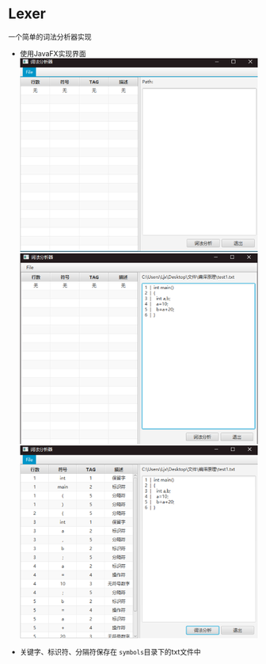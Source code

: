 # Lexer
一个简单的词法分析器实现
- 使用JavaFX实现界面<br>
![init](README_img/start.png)
![load file](README_img/load_file.png)
![lex](README_img/lex.png)

- 关键字、标识符、分隔符保存在 ```symbols```目录下的txt文件中


